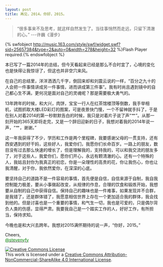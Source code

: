 ```yaml
---
layout: post
title: 再见，2014。你好，2015。
---
```


>“很多事来不及思考，就这样自然发生了。当往事悄然而走远，只留下清澈的心。”  ---许巍《漫步》


{% swfobject http://music.163.com/style/swf/widget.swf?sid=25657384&type=2&auto=0&width=278&height=32 %}Flash Player required.{% endswfobject %}

本已写了一篇2014年的总结，但今天看起来已经是那么不合时宜了，心境的变化也是快得让我惊讶了，但这也并非空穴来风。

在自己的总结里，洋洋洒洒几千字，倒回来却和刘震云说的一样，“百分之九十的人会把一件事情讲成另一件事情，进而讲成第三件事”。我有时尚且遇到镜中的自己都心生不满，更何况是面对自己的灵魂呢？那是需要极大勇气的。

13年跨年的时候，和大兴，肉饼，宝宝一行人在红茶馆楼顶等倒数，我手举相机，试图抓取大楼LED彩灯的图案，可是夜景快门慢，一个不留神就手抖了，于是在别人对着2014的第一秒默默告白的时候，我只是对着片子说了声“艹”。从那一刻开始的365天即将走完，又是一个辞旧迎新的日子，我想对着我的2014年说一声，“艹，谢谢。”

这一年我获得了不少，学历和工作是两个里程碑，我要感谢父母的一贯支持，还有西安遇到的好干妈，这些好人，我爱你们，我愿你们长命百岁。一路上的朋友，数目没有过去那么快速的增长了，但是理解我的，支持我的，可以和我交流的朋友多了，对于这些人，我爱你们，愿你们开心，永远有颗清澈的心。还有一个特殊的人，我姑且封你为我真正的初恋，你是一朵理性的高贵的花，你让我伤心，你也让我清醒，对于你，我依然爱你，在深深的心底。

要坚持自己的道路不是一件容易的事情，首先便是自信，自信来源于自制，我自我控制能力极差，要从小事做起改变，从规律的作息，合理的饮食和锻炼开始，我想要从自制的自己中获得自信。保持自己的趣味也是一件难事，如果发现并不合群，是我错了，还是群体错了，我愿意相信世界上存在一个更加适合我的群体，我会找到他的。但是讨喜也是一个重要的事情，和气生一切，我也是可爱的，只是偶尔背负人类的伤感，显得严肃。我要我自己是一个踏实工作的人，好好工作，有所担当，保持求知。

今晚也是和大兴去跨年。我想对2015满怀期待的说一声，“你好，2015。”


Cheers,<br>
<a href="https://twitter.com/stevenyfy"><font color="green">@stevenyfy</font></a>

<a rel="license" href="http://creativecommons.org/licenses/by-nc-sa/4.0/"><img alt="Creative Commons License" style="border-width:0" src="https://i.creativecommons.org/l/by-nc-sa/4.0/88x31.png" /></a><br />This work is licensed under a <a rel="license" href="http://creativecommons.org/licenses/by-nc-sa/4.0/">Creative Commons Attribution-NonCommercial-ShareAlike 4.0 International License</a>.
